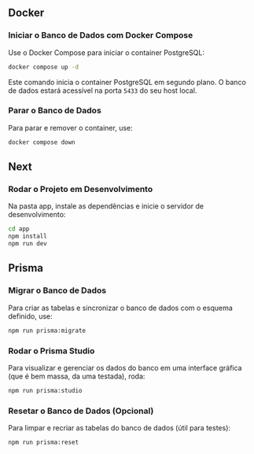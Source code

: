 ## Docker

### Iniciar o Banco de Dados com Docker Compose

Use o Docker Compose para iniciar o container PostgreSQL:

```bash
docker compose up -d
```

Este comando inicia o container PostgreSQL em segundo plano. O banco de dados estará acessível na porta `5433` do seu host local.

### Parar o Banco de Dados

Para parar e remover o container, use:

```bash
docker compose down
```

## Next

### Rodar o Projeto em Desenvolvimento

Na pasta app, instale as dependências e inicie o servidor de desenvolvimento:

```bash
cd app
npm install
npm run dev
```

## Prisma

### Migrar o Banco de Dados

Para criar as tabelas e sincronizar o banco de dados com o esquema definido, use:

```bash
npm run prisma:migrate
```

### Rodar o Prisma Studio

Para visualizar e gerenciar os dados do banco em uma interface gráfica (que é bem massa, da uma testada), roda:

```bash
npm run prisma:studio
```

### Resetar o Banco de Dados (Opcional)

Para limpar e recriar as tabelas do banco de dados (útil para testes):

```bash
npm run prisma:reset
```